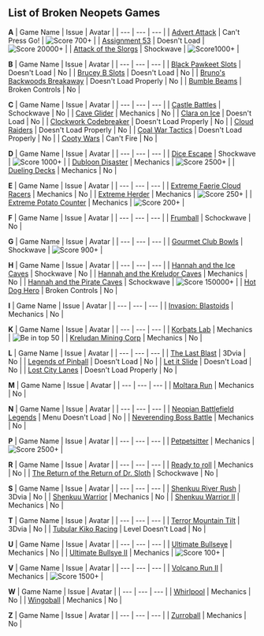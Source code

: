 
## List of Broken Neopets Games

**A**
| Game Name | Issue | Avatar |
| --- | --- | --- |
| [Advert Attack](https://www.neopets.com/games/game.phtml?game_id=204) | Can't Press Go! | ![Score 700+](https://images.neopets.com/neoboards/avatars/acezafara.gif) |
| [Assignment 53](https://www.neopets.com/games/game.phtml?game_id=1347) | Doesn't Load | ![Score 20000+](https://images.neopets.com/neoboards/avatars/a53.gif) |
| [Attack of the Slorgs](https://www.neopets.com/games/game.phtml?game_id=386) | Shockwave | ![Score1000+](https://images.neopets.com/neoboards/avatars/attackoftheslorgs.gif) |

**B**
| Game Name | Issue | Avatar |
| --- | --- | --- |
| [Black Pawkeet Slots](https://www.neopets.com/games/game.phtml?game_id=1099) | Doesn't Load | No |
| [Brucey B Slots](https://www.neopets.com/games/game.phtml?game_id=1121) | Doesn't Load | No |
| [Bruno's Backwoods Breakaway](https://www.neopets.com/games/game.phtml?game_id=734) | Doesn't Load Properly | No |
| [Bumble Beams](https://www.neopets.com/games/game.phtml?game_id=799) | Broken Controls | No |

**C**
| Game Name | Issue | Avatar |
| --- | --- | --- |
| [Castle Battles](https://www.neopets.com/games/game.phtml?game_id=430) | Schockwave | No |
| [Cave Glider](https://www.neopets.com/games/game.phtml?game_id=1156) | Mechanics | No |
| [Clara on Ice](https://www.neopets.com/games/game.phtml?game_id=1172) | Doesn't Load | No |
| [Clockwork Codebreaker](https://www.neopets.com/games/game.phtml?game_id=1173) | Doesn't Load Properly | No |
| [Cloud Raiders](https://www.neopets.com/games/game.phtml?game_id=1149) | Doesn't Load Properly | No |
| [Coal War Tactics](https://www.neopets.com/games/game.phtml?game_id=1370) | Doesn't Load Properly | No |
| [Cooty Wars](https://www.neopets.com/games/game.phtml?game_id=796) | Can't Fire | No |

**D**
| Game Name | Issue | Avatar |
| --- | --- | --- |
| [Dice Escape](https://www.neopets.com/games/game.phtml?game_id=356) | Shockwave | ![Score 1000+](https://images.neopets.com/neoboards/avatars/dice_escape.gif) |
| [Dubloon Disaster](https://www.neopets.com/games/game.phtml?game_id=772) | Mechanics | ![Score 2500+](https://images.neopets.com/neoboards/avatars/smuggleddubloon.gif) |
| [Dueling Decks](https://www.neopets.com/games/game.phtml?game_id=1182) | Mechanics | No |

**E**
| Game Name | Issue | Avatar |
| --- | --- | --- |
| [Extreme Faerie Cloud Racers](https://www.neopets.com/games/game.phtml?game_id=1155) | Mechanics | No |
| [Extreme Herder](https://www.neopets.com/games/game.phtml?game_id=149) | Mechanics | ![Score 250+](https://images.neopets.com/neoboards/avatars/kacheek06.gif) |
| [Extreme Potato Counter](https://www.neopets.com/games/game.phtml?game_id=226) | Mechanics | ![Score 200+](https://images.neopets.com/neoboards/avatars/extremepotato.gif) |

**F**
| Game Name | Issue | Avatar |
| --- | --- | --- |
| [Frumball](https://www.neopets.com/games/dgs/play_shockwave.phtml?va=&game_id=313&nc_referer=&age=0&hiscore=&sp=0&questionSet=&r=5434805&&width=520&height=560&quality=high) | Schockwave | No |

**G**
| Game Name | Issue | Avatar |
| --- | --- | --- |
| [Gourmet Club Bowls](https://www.neopets.com/games/game.phtml?game_id=330) | Shockwave | ![Score 900+](https://images.neopets.com/neoboards/avatars/drgrumps.gif) |

**H**
| Game Name | Issue | Avatar |
| --- | --- | --- |
| [Hannah and the Ice Caves](https://www.neopets.com/games/game.phtml?game_id=473) | Shockwave | No |
| [Hannah and the Kreludor Caves](https://www.neopets.com/games/game.phtml?game_id=1252) | Mechanics | No |
| [Hannah and the Pirate Caves](https://www.neopets.com/games/game.phtml?game_id=349) | Schockwave | ![Score 150000+](https://images.neopets.com/neoboards/avatars/hatpc.gif) |
| [Hot Dog Hero](https://www.neopets.com/games/game.phtml?game_id=965) | Broken Controls | No |

**I**
| Game Name | Issue | Avatar |
| --- | --- | --- |
| [Invasion: Blastoids](https://www.neopets.com/games/game.phtml?game_id=1330) | Mechanics | No |

**K**
| Game Name | Issue | Avatar |
| --- | --- | --- |
| [Korbats Lab](https://www.neopets.com/games/game.phtml?game_id=801) | Mechanics | ![Be in top 50](https://images.neopets.com/neoboards/avatars/freakedkorbat.gif) |
| [Kreludan Mining Corp](https://www.neopets.com/games/game.phtml?game_id=404) | Mechanics | No |

**L**
| Game Name | Issue | Avatar |
| --- | --- | --- |
| [The Last Blast](https://www.neopets.com/games/game.phtml?game_id=925) | 3Dvia | No |
| [Legends of Pinball](https://www.neopets.com/games/game.phtml?game_id=1118) | Doesn't Load | No |
| [Let it Slide](https://www.neopets.com/games/game.phtml?game_id=970) | Doesn't Load | No |
| [Lost City Lanes](https://www.neopets.com/games/game.phtml?game_id=1108) | Doesn't Load Properly | No |

**M**
| Game Name | Issue | Avatar |
| --- | --- | --- |
| [Moltara Run](https://www.neopets.com/games/game.phtml?game_id=1177) | Mechanics | No |

**N**
| Game Name | Issue | Avatar |
| --- | --- | --- |
| [Neopian Battlefield Legends](https://www.neopets.com/games/game.phtml?game_id=1221) | Menu Doesn't Load | No |
| [Neverending Boss Battle](https://www.neopets.com/games/game.phtml?game_id=552) | Mechanics | No |

**P**
| Game Name | Issue | Avatar |
| --- | --- | --- |
| [Petpetsitter](https://www.neopets.com/games/game.phtml?game_id=428) | Mechanics | ![Score 2500+](https://images.neopets.com/neoboards/avatars/petpetsitter.gif) |

**R**
| Game Name | Issue | Avatar |
| --- | --- | --- |
| [Ready to roll](https://www.neopets.com/games/game.phtml?game_id=934) | Mechanics | No |
| [The Return of the Return of Dr. Sloth](https://www.neopets.com/games/game.phtml?game_id=480) | Schockwave | No |

**S**
| Game Name | Issue | Avatar |
| --- | --- | --- |
| [Shenkuu River Rush](https://www.neopets.com/games/game.phtml?game_id=877) | 3Dvia | No |
| [Shenkuu Warrior](https://www.neopets.com/games/game.phtml?game_id=786) | Mechanics | No |
| [Shenkuu Warrior II](https://www.neopets.com/games/game.phtml?game_id=1266) | Mechanics | No |

**T**
| Game Name | Issue | Avatar |
| --- | --- | --- |
| [Terror Mountain Tilt](https://www.neopets.com/games/game.phtml?game_id=925) | 3Dvia | No |
| [Tubular Kiko Racing](https://www.neopets.com/games/game.phtml?game_id=606) | Level Doesn't Load | No |

**U**
| Game Name | Issue | Avatar |
| --- | --- | --- |
| [Ultimate Bullseye](https://www.neopets.com/games/ag.phtml?game_id=848) | Mechanics | No |
| [Ultimate Bullsye II](https://www.neopets.com/games/game.phtml?game_id=903) | Mechanics | ![Score 100+](https://images.neopets.com/neoboards/avatars/bullseye.gif) |

**V**
| Game Name | Issue | Avatar |
| --- | --- | --- |
| [Volcano Run II](https://www.neopets.com/games/game.phtml?game_id=761) | Mechanics | ![Score 1500+](https://images.neopets.com/neoboards/avatars/volcanorun.gif) |

**W**
| Game Name | Issue | Avatar |
| --- | --- | --- |
| [Whirlpool](https://www.neopets.com/games/game.phtml?game_id=927) | Mechanics | No |
| [Wingoball](https://www.neopets.com/games/game.phtml?game_id=606) | Mechanics | No |

**Z**
| Game Name | Issue | Avatar |
| --- | --- | --- |
| [Zurroball](https://www.neopets.com/games/game.phtml?game_id=207) | Mechanics | No |
